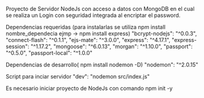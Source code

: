 Proyecto de Servidor  NodeJs con acceso a datos con MongoDB en el cual se realiza un Login con seguridad integrada al encriptar el password.

Dependencias requeridas (para instalarlas se utiliza npm install nombre_dependecia ejmp -> npm install express)
    "bcrypt-nodejs": "^0.0.3",
    "connect-flash": "^0.1.1",
    "ejs-mate": "^3.0.0",
    "express": "^4.17.1",
    "express-session": "^1.17.2",
    "mongoose": "^6.0.13",
    "morgan": "^1.10.0",
    "passport": "^0.5.0",
    "passport-local": "^1.0.0"

Dependencias de desarrollo( npm install nodemon -D)
    "nodemon": "^2.0.15"

Script para inciar servidor 
     "dev": "nodemon src/index.js"

Es necesario iniciar proyecto de NodeJs con comando npm init -y
